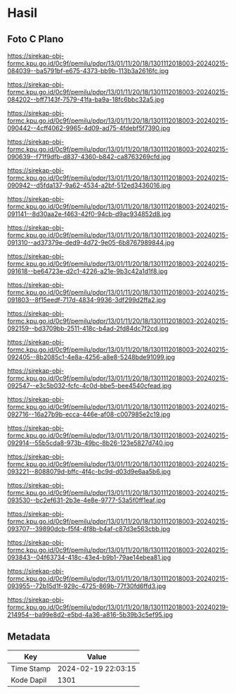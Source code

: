 # Hasil

## Foto C Plano

https://sirekap-obj-formc.kpu.go.id/0c9f/pemilu/pdpr/13/01/11/20/18/1301112018003-20240215-084039--ba5791bf-e675-4373-bb9b-113b3a2616fc.jpg

https://sirekap-obj-formc.kpu.go.id/0c9f/pemilu/pdpr/13/01/11/20/18/1301112018003-20240215-084202--bff7143f-7579-41fa-ba9a-18fc6bbc32a5.jpg

https://sirekap-obj-formc.kpu.go.id/0c9f/pemilu/pdpr/13/01/11/20/18/1301112018003-20240215-090442--4cff4062-9965-4d09-ad75-4fdebf5f7390.jpg

https://sirekap-obj-formc.kpu.go.id/0c9f/pemilu/pdpr/13/01/11/20/18/1301112018003-20240215-090639--f71f9dfb-d837-4360-b842-ca8763269cfd.jpg

https://sirekap-obj-formc.kpu.go.id/0c9f/pemilu/pdpr/13/01/11/20/18/1301112018003-20240215-090942--d5fda137-9a62-4534-a2bf-512ed3436016.jpg

https://sirekap-obj-formc.kpu.go.id/0c9f/pemilu/pdpr/13/01/11/20/18/1301112018003-20240215-091141--8d30aa2e-f463-42f0-94cb-d9ac934852d8.jpg

https://sirekap-obj-formc.kpu.go.id/0c9f/pemilu/pdpr/13/01/11/20/18/1301112018003-20240215-091310--ad37379e-ded9-4d72-9e05-6b8767989844.jpg

https://sirekap-obj-formc.kpu.go.id/0c9f/pemilu/pdpr/13/01/11/20/18/1301112018003-20240215-091618--be64723e-d2c1-4226-a21e-9b3c42a1d1f8.jpg

https://sirekap-obj-formc.kpu.go.id/0c9f/pemilu/pdpr/13/01/11/20/18/1301112018003-20240215-091803--8f15eedf-717d-4834-9936-3df299d2ffa2.jpg

https://sirekap-obj-formc.kpu.go.id/0c9f/pemilu/pdpr/13/01/11/20/18/1301112018003-20240215-092159--bd3709bb-2511-418c-b4ad-2fd84dc7f2cd.jpg

https://sirekap-obj-formc.kpu.go.id/0c9f/pemilu/pdpr/13/01/11/20/18/1301112018003-20240215-092405--8b2085c1-4e8a-4256-a8e8-5248bde91099.jpg

https://sirekap-obj-formc.kpu.go.id/0c9f/pemilu/pdpr/13/01/11/20/18/1301112018003-20240215-092547--e3c5b032-fcfc-4c0d-bbe5-bee4540cfead.jpg

https://sirekap-obj-formc.kpu.go.id/0c9f/pemilu/pdpr/13/01/11/20/18/1301112018003-20240215-092716--16a27b9b-ecca-446e-af08-c007985e2c19.jpg

https://sirekap-obj-formc.kpu.go.id/0c9f/pemilu/pdpr/13/01/11/20/18/1301112018003-20240215-092914--55b5cda8-973b-49bc-8b26-123e5827d740.jpg

https://sirekap-obj-formc.kpu.go.id/0c9f/pemilu/pdpr/13/01/11/20/18/1301112018003-20240215-093221--8088079d-bffc-4f4c-bc9d-d03d9e6aa5b6.jpg

https://sirekap-obj-formc.kpu.go.id/0c9f/pemilu/pdpr/13/01/11/20/18/1301112018003-20240215-093530--bc2ef631-2b3e-4e8e-9777-53a5f0ff1eaf.jpg

https://sirekap-obj-formc.kpu.go.id/0c9f/pemilu/pdpr/13/01/11/20/18/1301112018003-20240215-093707--39890dcb-f5f4-4f8b-b4af-c87d3e563cbb.jpg

https://sirekap-obj-formc.kpu.go.id/0c9f/pemilu/pdpr/13/01/11/20/18/1301112018003-20240215-093843--04f63734-418c-43e4-b9b1-79ae14ebea81.jpg

https://sirekap-obj-formc.kpu.go.id/0c9f/pemilu/pdpr/13/01/11/20/18/1301112018003-20240215-093955--72b15d1f-929c-4725-869b-77f30fd6ffd3.jpg

https://sirekap-obj-formc.kpu.go.id/0c9f/pemilu/pdpr/13/01/11/20/18/1301112018003-20240219-214954--ba99e8d2-e5bd-4a36-a816-5b39b3c5ef95.jpg


## Metadata

| Key        | Value               |
| ---------- | ------------------- |
| Time Stamp | 2024-02-19 22:03:15 |
| Kode Dapil | 1301                |



